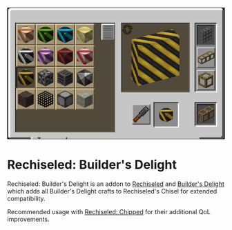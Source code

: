 ![illustration](./img/industrial_block.png)

# Rechiseled: Builder's Delight


Rechiseled: Builder's Delight is an addon to [Rechiseled](https://modrinth.com/mod/rechiseled) and [Builder's Delight](https://modrinth.com/mod/builders-delight) which adds all Builder's Delight crafts to Rechiseled's Chisel for extended compatibility.

Recommended usage with [Rechiseled: Chipped](https://modrinth.com/mod/rechiseled-chipped) for their additional QoL improvements.
